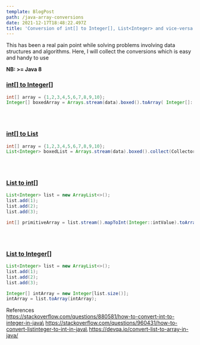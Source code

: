 ```yaml
---
template: BlogPost
path: /java-array-conversions
date: 2021-12-17T18:48:22.497Z
title: 'Conversion of int[] to Integer[], List<Integer> and vice-versa.'
---
```

This has been a real pain point while solving problems involving data structures and algorithms. Here, I will collect the conversions which is easy and handy to use

**NB: >= Java 8**

### **<u>int\[] to Integer\[]</u>**

```java
int[] array = {1,2,3,4,5,6,7,8,9,10};
Integer[] boxedArray = Arrays.stream(data).boxed().toArray( Integer[]::new );
```

### **<br>**

### **<u>int\[] to List<Integer></u>**

```java
int[] array = {1,2,3,4,5,6,7,8,9,10};
List<Integer> boxedList = Arrays.stream(data).boxed().collect(Collectors.toList());
```

### **<br>**

### **<u>List<Integer> to int\[]</u>**

```java
List<Integer> list = new ArrayList<>();
list.add(1);
list.add(2);
list.add(3);

int[] primitiveArray = list.stream().mapToInt(Integer::intValue).toArray();
```

### **<br>**

### **<u>List<Integer> to Integer\[]</u>**

```java
List<Integer> list = new ArrayList<>();
list.add(1);
list.add(2);
list.add(3);

Integer[] intArray = new Integer[list.size()];
intArray = list.toArray(intArray);
```

References\
https://stackoverflow.com/questions/880581/how-to-convert-int-to-integer-in-java\
https://stackoverflow.com/questions/960431/how-to-convert-listinteger-to-int-in-java\
https://devqa.io/convert-list-to-array-in-java/
